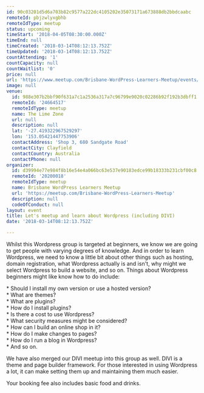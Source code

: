 ```yaml
---
id: 90c03201d5d6a703b82c9577a222dc4105202e35073171a673888db2bbdcaabc
remoteId: pbjzwlyxgbhb
remoteIdType: meetup
status: upcoming
timeStart: '2018-04-05T08:30:00.000Z'
timeEnd: null
timeCreated: '2018-03-14T08:12:13.752Z'
timeUpdated: '2018-03-14T08:12:13.752Z'
countAttending: '1'
countCapacity: null
countWaitlist: '0'
price: null
url: 'https://www.meetup.com/Brisbane-WordPress-Learners-Meetup/events/248662288/'
image: null
venue:
  id: 988e307b2bbf90f631a7c1a2536a317a7c96799e9020c02286b92f192b3dbff1
  remoteId: '24664517'
  remoteIdType: meetup
  name: The Lime Zone
  url: null
  description: null
  lat: '-27.419322967529297'
  lon: '153.05421447753906'
  contactAddress: 'Shop 3, 680 Sandgate Road'
  contactCity: Clayfield
  contactCountry: Australia
  contactPhone: null
organizer:
  id: d39994e77e984f8b16e54e4a066bc63e537e90183edce99b18333b231cbf00c8
  remoteId: '20200018'
  remoteIdType: meetup
  name: Brisbane WordPress Learners Meetup
  url: 'https://meetup.com/Brisbane-WordPress-Learners-Meetup'
  description: null
  codeOfConduct: null
layout: event
title: Let's meetup and learn about Wordpress (including DIVI)
date: '2018-03-14T08:12:13.752Z'

---
```

<p>Whilst this Wordpress group is targeted at beginners, we know we are going to get people with varying degrees of knowledge. And in order to learn Wordpress, we need to know a little bit about other things such as hosting, domain registration, what Wordpress actually is and isn't, why might we select Wordpress to build a website, and so on. Things about Wordpress beginners might like know how to do include:</p> <p>* Should I install my own version or use a hosted version?<br/>* What are themes?<br/>* What are plugins?<br/>* How do I install plugins?<br/>* Is there a cost to use Wordpress?<br/>* What security measures might be considered?<br/>* How can I build an online shop in it?<br/>* How do I make changes to pages?<br/>* How do I run a blog in Wordpress?<br/>* And so on.</p> <p>We have also merged our DIVI meetup into this group as well. DIVI is a theme and page builder framework. For those interested in using Wordpress a lot, it can make setting them up and maintaining them much easier.</p> <p>Your booking fee also includes basic food and drinks.</p>
